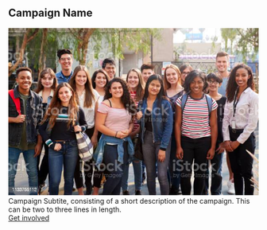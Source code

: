 <section class="usa-hero campaign-hero" aria-label="Introduction";>
  <div class="grid-container">
    <div class="usa-hero__callout campaign-callout">
      <h1 class="usa-hero__heading">
        <span class="usa-hero__heading--alt">Campaign Name</span>
      </h1> 
      <div class="hero-image"><img src="/assets/icons/images/campaign-hero.jpg" /></div>
      Campaign Subtite, consisting of a short description of the campaign. This can be two to three lines in length.
      <br>
      <a class="usa-button hero-landing-button"
        href="{{ hero.button.href | relative_url }}">
        Get involved
      </a>
    </div>
  </div>
</section>

